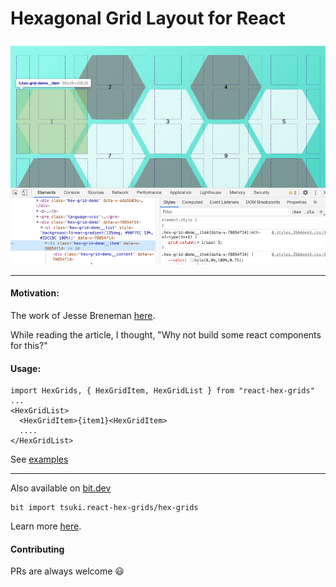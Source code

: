 # Hexagonal Grid Layout for React

![Hexagonal Grid Layout Demo](src/assets/hex-grid-layout-demo.png?raw=true "Hexagonal Grid Layout Demo")

---

#### Motivation:

The work of Jesse Breneman [here](https://ninjarockstar.dev/css-hex-grids/).

While reading the article, I thought, "Why not build some react components for this?"

#### Usage:

```
import HexGrids, { HexGridItem, HexGridList } from "react-hex-grids"
...
<HexGridList>
  <HexGridItem>{item1}<HexGridItem>
  ....
</HexGridList>
```

See [examples](/example/src/App.js)

---

Also available on [bit.dev](https://bit.dev/tsuki/react-hex-grids/hex-grids)

```
bit import tsuki.react-hex-grids/hex-grids
```

Learn more [here](https://docs.bit.dev/docs/workspace#initializing-workspace).

#### Contributing

PRs are always welcome 😃
